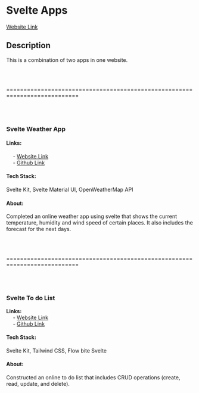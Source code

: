 
# Svelte Apps

[Website Link](https://delosreyes-rolly.github.io/svelteapps/)

## Description
This is a combination of two apps in one website.

<br><br>

===========================================================================

<br><br>

<h3><b>Svelte Weather App</b></h3>

<h4><b>Links:</b></h4>
&emsp; - <a href="https://delosreyes-rolly.github.io/svelteweatherapp/">Website Link</a><br>
&emsp; - <a href="https://github.com/DelosReyes-Rolly/svelteweatherapp">Github Link</a>

<h4><b>Tech Stack:</b></h4>   Svelte Kit, Svelte Material UI, OpenWeatherMap API<br>
<h4><b>About:</b></h4>   Completed an online weather app using svelte that shows the current temperature, humidity and wind speed of certain places. It also includes the forecast for the next days.<br>

<br><br>

===========================================================================

<br><br>

<h3><b>Svelte To do List</b></h3>

<b>Links:</b><br>
&emsp; - <a href="https://delosreyes-rolly.github.io/sveltetodo/">Website Link</a><br>
&emsp; - <a href="https://github.com/DelosReyes-Rolly/sveltetodo">Github Link</a>

<h4><b>Tech Stack:</b></h4>   Svelte Kit, Tailwind CSS, Flow bite Svelte<br>
<h4><b>About:</b></h4>  Constructed an online to do list that includes CRUD operations (create, read, update, and delete).<br>

